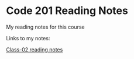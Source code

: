 # Code 201 Reading Notes

My reading notes for this course

Links to my notes:

[Class-02 reading notes](class-02.md)